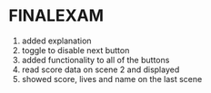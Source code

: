 # FINALEXAM
 1. added explanation 
 2. toggle to disable next button
 3. added functionality to all of the buttons 
 4. read score data on scene 2 and displayed
 5. showed score, lives and name on the last scene 
 
